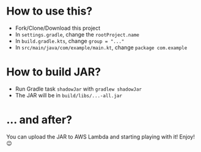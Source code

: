 # How to use this?

- Fork/Clone/Download this project
- In `settings.gradle`, change the `rootProject.name`
- In `build.gradle.kts`, change `group = "..."`
- In `src/main/java/com/example/main.kt`, change `package com.example`

# How to build JAR?

- Run Gradle task `shadowJar` with `gradlew shadowJar`
- The JAR will be in `build/libs/...-all.jar`

# ... and after?

You can upload the JAR to AWS Lambda and starting playing with it! Enjoy! 😉
